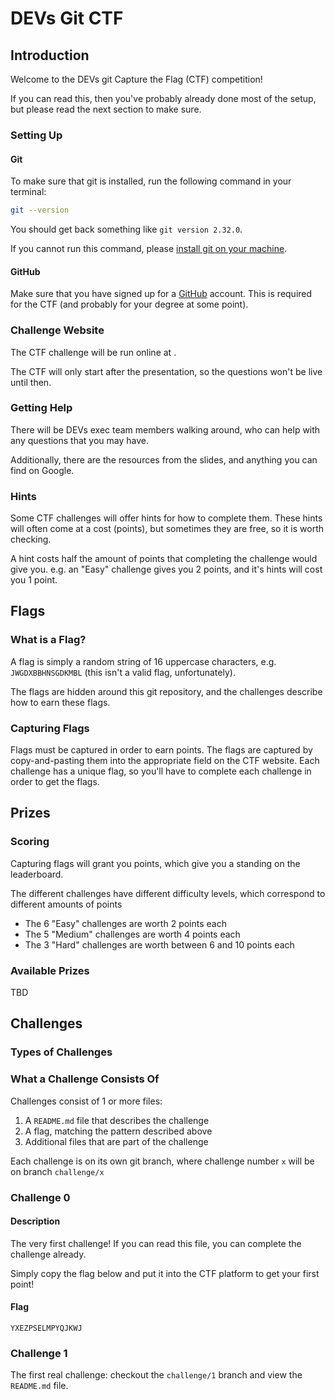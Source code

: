 # DEVs Git CTF
## Introduction

Welcome to the DEVs git Capture the Flag (CTF) competition!

If you can read this, then you've probably already done most of the setup, but please read the next section to make sure.

### Setting Up

#### Git

To make sure that git is installed, run the following command in your terminal:

```sh
git --version
```

You should get back something like `git version 2.32.0`.

If you cannot run this command, please [install git on your machine](https://git-scm.com/downloads).

#### GitHub

Make sure that you have signed up for a [GitHub](https://github.com) account. This is required for the CTF (and probably for your degree at some point).

### Challenge Website

The CTF challenge will be run online at []().

The CTF will only start after the presentation, so the questions won't be live until then.

### Getting Help

There will be DEVs exec team members walking around, who can help with any questions that you may have.

Additionally, there are the resources from the slides, and anything you can find on Google.

### Hints

Some CTF challenges will offer hints for how to complete them. These hints will often come at a cost (points), but sometimes they are free, so it is worth checking.

A hint costs half the amount of points that completing the challenge would give you. e.g. an "Easy" challenge gives you 2 points, and it's hints will cost you 1 point.

## Flags

### What is a Flag?

A flag is simply a random string of 16 uppercase characters, e.g. `JWGDXBBHNSGDKMBL` (this isn't a valid flag, unfortunately).

The flags are hidden around this git repository, and the challenges describe how to earn these flags.

### Capturing Flags

Flags must be captured in order to earn points. The flags are captured by copy-and-pasting them into the appropriate field on the CTF website. Each challenge has a unique flag, so you'll have to complete each challenge in order to get the flags.

## Prizes

### Scoring

Capturing flags will grant you points, which give you a standing on the leaderboard.

The different challenges have different difficulty levels, which correspond to different amounts of points

* The 6 "Easy" challenges are worth 2 points each
* The 5 "Medium" challenges are worth 4 points each
* The 3 "Hard" challenges are worth between 6 and 10 points each

### Available Prizes

TBD

## Challenges

### Types of Challenges

### What a Challenge Consists Of

Challenges consist of 1 or more files:

1. A `README.md` file that describes the challenge
2. A flag, matching the pattern described above
3. Additional files that are part of the challenge

Each challenge is on its own git branch, where challenge number `x` will be on branch `challenge/x`

### Challenge 0

#### Description

The very first challenge! If you can read this file, you can complete the challenge already. 

Simply copy the flag below and put it into the CTF platform to get your first point!

#### Flag

    YXEZPSELMPYQJKWJ

### Challenge 1


The first real challenge: checkout the `challenge/1` branch and view the `README.md` file.